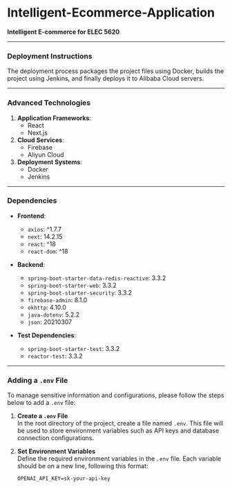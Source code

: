 # Intelligent-Ecommerce-Application

**Intelligent E-commerce for ELEC 5620**

---

### Deployment Instructions
The deployment process packages the project files using Docker, builds the project using Jenkins, and finally deploys it to Alibaba Cloud servers.

---

### Advanced Technologies
1. **Application Frameworks**:
   - React
   - Next.js
2. **Cloud Services**:
   - Firebase
   - Aliyun Cloud
3. **Deployment Systems**:
   - Docker
   - Jenkins

---

### Dependencies

- **Frontend**:
  - `axios`: ^1.7.7
  - `next`: 14.2.15
  - `react`: ^18
  - `react-dom`: ^18

- **Backend**:
  - `spring-boot-starter-data-redis-reactive`: 3.3.2
  - `spring-boot-starter-web`: 3.3.2
  - `spring-boot-starter-security`: 3.3.2
  - `firebase-admin`: 8.1.0
  - `okhttp`: 4.10.0
  - `java-dotenv`: 5.2.2
  - `json`: 20210307

- **Test Dependencies**:
  - `spring-boot-starter-test`: 3.3.2
  - `reactor-test`: 3.3.2

---

### Adding a `.env` File

To manage sensitive information and configurations, please follow the steps below to add a `.env` file:

1. **Create a `.env` File**  
   In the root directory of the project, create a file named `.env`. This file will be used to store environment variables such as API keys and database connection configurations.

2. **Set Environment Variables**  
   Define the required environment variables in the `.env` file. Each variable should be on a new line, following this format:

   ```plaintext
   OPENAI_API_KEY=sk-your-api-key
